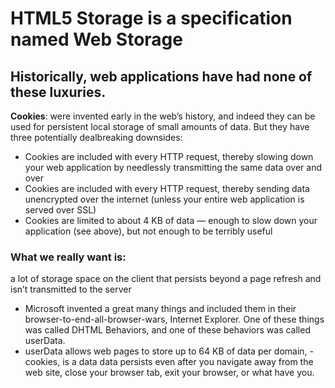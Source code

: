 


# **HTML5 Storage** is a specification named Web Storage

## Historically, web applications have had none of these luxuries.
  **Cookies**:  were invented early in the web’s history, and indeed they can be used for persistent local storage of small amounts of data. But they have three potentially dealbreaking downsides:

- Cookies are included with every HTTP request, thereby slowing down your web application by needlessly transmitting the same data over and over
- Cookies are included with every HTTP request, thereby sending data unencrypted over the internet (unless your entire web application is served over SSL)
- Cookies are limited to about 4 KB of data — enough to slow down your application (see above), but not enough to be terribly useful



### What we really want is:

a lot of storage space
on the client
that persists beyond a page refresh
and isn’t transmitted to the server

- Microsoft invented a great many things and included them in their browser-to-end-all-browser-wars, Internet Explorer. One of these things was called DHTML Behaviors, and one of these behaviors was called userData.
- userData allows web pages to store up to 64 KB of data per domain,
 -cookies, is a data data persists even after you navigate away from the web site, close your browser tab, exit your browser, or what have you.